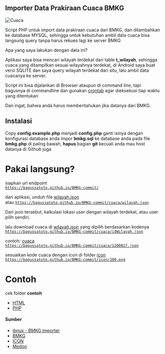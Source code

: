 
## Importer Data Prakiraan Cuaca BMKG

![Cuaca](https://data.bmkg.go.id/include/assets/img/cuaca.svg)

Script PHP untuk import data prakiraan cuaca dari BMKG, dan ditambahkan ke database MYSQL, sehingga untuk kebutuhan ambil data cuaca bisa langsung query tanpa harus rekues lagi ke server BMKG

Apa yang saya lakukan dengan data ini?

Aplikasi saya bisa mencari wilayah terdekat dari table **t_wilayah**, sehingga cuaca yang ditampilkan sesuai wilayahnya terdekat, di Android saya buat versi SQLITE dan saya query wilayah terdekat dari situ, lalu ambil data cuacanya ke server.

Script ini bisa dijalankan di Browser ataupun di command line, tapi bagusnya di commandline dan gunakan [crontab](https://crontab.guru/#0_3_*_*_*) agar dieksekusi tiap waktu yang ditentukan

Dan ingat, bahwa anda harus memberitahukan jika datanya dari BMKG.

## Instalasi

Copy **config.example.php** menjadi **config.php**
ganti isinya dengan konfigurasi database anda
impor **bmkg.sql** ke database anda
pada file **bmkg.php** di paling bawah, **hapus** bagian **git**
kecuali anda mau host datanya di Github juga

# Pakai langsung?

siapkan url endpoint <br>
[`https://bagussatoto.github.io/BMKG-commit/`](https://bagussatoto.github.io/BMKG-commit/)

dari aplikasi, unduh file [wilayah.json](./cuaca/wilayah.json) <br> 
atau 
[`https://bagussatoto.github.io/BMKG-commit/cuaca/wilayah.json`](https://bagussatoto.github.io/BMKG-commit/cuaca/wilayah.json)

Dari json tersebut, kalkulasi lokasi user dengan wilayah terdekat, atau user pilih sendiri.

lalu download cuaca di [wilayah.json](./cuaca/wilayah.json) yang dipilih berdasarkan kodenya <br>
[`https://bagussatoto.github.io/BMKG-commit/cuaca/idWilayah.json`](https://bagussatoto.github.io/BMKG-commit/cuaca/idWilayah.json)

contoh: [cuaca](./cuaca/1200027.json) <br>
[`https://bagussatoto.github.io/BMKG-commit/cuaca/1200027.json`](https://bagussatoto.github.io/BMKG-commit/cuaca/1200027.json)

sesuaikan kode cuaca dengan icon di folder [icon](./icon/100.png) <br>
[`https://bagussatoto.github.io/BMKG-commit/icon/100.png`](https://bagussatoto.github.io/BMKG-commit/icon/100.png)


# Contoh
cek folder **contoh**
-  [HTML](contoh/html/index.html)
-  [PHP](contoh/php/index.php)


#### Sumber
-  [ibnux - BMKG importer](https://github.com/ibnux/BMKG-importer)
-  [BMKG](http://data.bmkg.go.id/prakiraan-cuaca/)
-  [ICON](http://www.iconarchive.com/tag/weather)
-  [Medoo](http://www.iconarchive.com/tag/weather)


